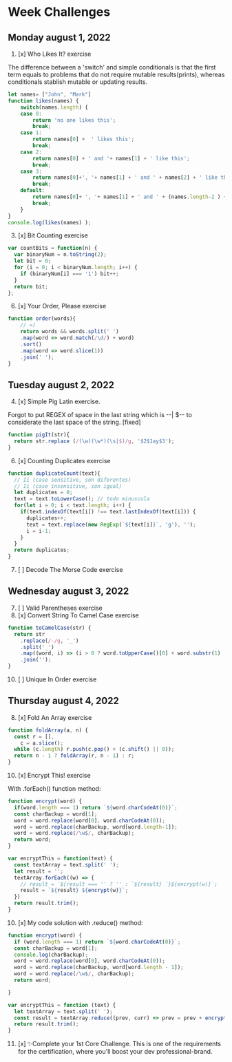 # Week Challenges

## Monday august 1, 2022
1. [x] Who Likes It? exercise

The difference between a 'switch' and simple conditionals is that the first term equals to problems that do not require mutable results(prints), whereas conditionals stablish mutable or updating results.
```JavaScript
let names= ["John", "Mark"]
function likes(names) {
    switch(names.length) {
    case 0:
        return 'no one likes this';
        break;
    case 1:
        return names[0] +  ' likes this';
        break;
    case 2:
        return names[0] + ' and '+ names[1] + ' like this';
        break;
    case 3:
        return names[0]+', '+ names[1] + ' and ' + names[2] + ' like this';
        break;
    default:
        return names[0]+ ', '+ names[1] + ' and ' + (names.length-2 ) + ' others like this';
        break;
    }
}
console.log(likes(names) );
```
3. [x] Bit Counting exercise
```JavaScript
var countBits = function(n) {
  var binaryNum = n.toString(2);
  let bit = 0;
  for (i = 0; i < binaryNum.length; i++) {
    if (binaryNum[i] === '1') bit++;
  }
  return bit;
};
```
6. [x] Your Order, Please exercise
```JavaScript
function order(words){
    // =)
    return words && words.split(' ')
    .map(word => word.match(/\d/) + word)
    .sort()
    .map(word => word.slice(1))
    .join(' ');
}
```

## Tuesday august 2, 2022
4. [x] Simple Pig Latin exercise.

Forgot to put REGEX of space in the last string which is --| $-- to considerate the last space of the string. [fixed]
```JavaScript
function pigIt(str){
  return str.replace (/(\w)(\w*)(\s|$)/g, '$2$1ay$3');
}
```

6. [x] Counting Duplicates exercise
```JavaScript
function duplicateCount(text){
  // Ii (case sensitive, son diferentes)
  // Ii (case insensitive, son igual)
  let duplicates = 0;
  text = text.toLowerCase(); // todo minuscula
  for(let i = 0; i < text.length; i++) {
    if(text.indexOf(text[i]) !== text.lastIndexOf(text[i])) {
      duplicates++;
      text = text.replace(new RegExp(`${text[i]}`, 'g'), '');
      i = i-1;
    }
  }
  return duplicates;
}
```
7. [ ] Decode The Morse Code exercise

## Wednesday august 3, 2022
7. [ ] Valid Parentheses exercise
8. [x] Convert String To Camel Case exercise
```JavaScript
function toCamelCase(str) {
  return str
    .replace(/-/g, '_')
    .split('_')
    .map((word, i) => (i > 0 ? word.toUpperCase()[0] + word.substr(1) : word))
    .join('');
}
```
10. [ ] Unique In Order exercise

## Thursday august 4, 2022
8. [x] Fold An Array exercise
```JavaScript
function foldArray(a, n) {
  const r = [],
    c = a.slice();
  while (c.length) r.push(c.pop() + (c.shift() || 0));
  return n - 1 ? foldArray(r, n - 1) : r;
}
```
10. [x] Encrypt This! exercise

With .forEach() function method:
```JavaScript
function encrypt(word) {
  if(word.length === 1) return `${word.charCodeAt(0)}`;
  const charBackup = word[1];
  word = word.replace(word[0], word.charCodeAt(0));
  word = word.replace(charBackup, word[word.length-1]);
  word = word.replace(/\w$/, charBackup);
  return word;
}

var encryptThis = function(text) {
  const textArray = text.split(' ');
  let result = '';
  textArray.forEach((w) => {
    // result = `${result === '' ? '' : `${result} `}${encrypt(w)}`;
    result = `${result} ${encrypt(w)}`;
  })
  return result.trim();
}
```

10. [x] My code solution with .reduce() method:
```JavaScript
function encrypt(word) {
  if (word.length === 1) return `${word.charCodeAt(0)}`;
  const charBackup = word[1];
  console.log(charBackup);
  word = word.replace(word[0], word.charCodeAt(0));
  word = word.replace(charBackup, word[word.length - 1]);
  word = word.replace(/\w$/, charBackup);
  return word;

}

var encryptThis = function (text) {
  let textArray = text.split(' ');
  const result = textArray.reduce((prev, curr) => prev = prev + encrypt(curr) + ' ', '');
  return result.trim();
}
```


11. [x] ✨Complete your 1st Core Challenge. This is one of the requirements for the certification, where you'll boost your dev professional-brand.
